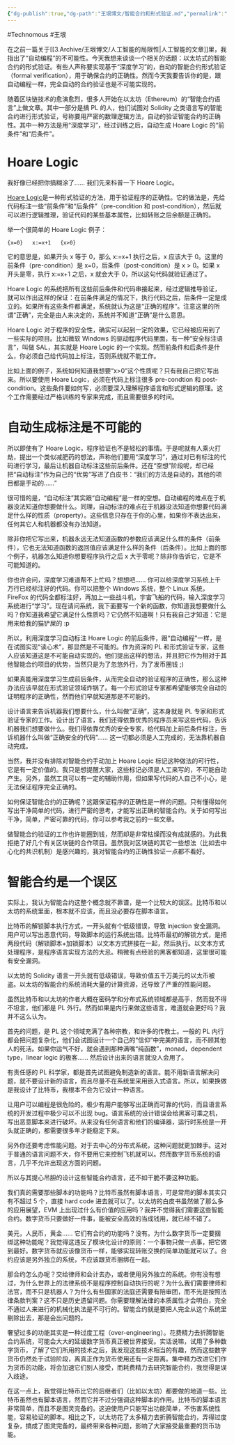 ```yaml
---
{"dg-publish":true,"dg-path":"王垠博文/智能合约和形式验证.md","permalink":"/王垠博文/智能合约和形式验证/","created":"2023-12-12T17:55:29.000+08:00","updated":"2023-12-12T17:59:51.000+08:00"}
---
```


#Technomous #王垠 

在之前一篇关于[[3.Archive/王垠博文/人工智能的局限性\|人工智能的文章]]里，我指出了“自动编程”的不可能性。今天我想来谈谈一个相关的话题：以太坊式的智能合约的形式验证。有些人声称要实现基于“深度学习”的，自动的智能合约形式验证（formal verification），用于确保合约的正确性。然而今天我要告诉你的是，跟自动编程一样，完全自动的合约验证也是不可能实现的。

随着区块链技术的愈演愈烈，很多人开始在以太坊（Ethereum）的“智能合约语言”上做文章。其中一部分是搞 PL 的人，他们试图对 Solidity 之类语言写的智能合约进行形式验证，号称要用严密的数理逻辑方法，自动的验证智能合约的正确性。其中一种方法是用“深度学习”，经过训练之后，自动生成 Hoare Logic 的“前条件”和“后条件”。

# Hoare Logic

我好像已经把你搞糊涂了…… 我们先来科普一下 Hoare Logic。

[Hoare Logic](https://en.wikipedia.org/wiki/Hoare_logic)是一种形式验证的方法，用于验证程序的正确性。它的做法是，先给代码标注一些“前条件”和“后条件”（pre-condition 和 post-condition），然后就可以进行逻辑推理，验证代码的某些基本属性，比如转账之后余额是正确的。

举一个很简单的 Hoare Logic 例子：

```
{x=0}   x:=x+1   {x>0}
```

它的意思是，如果开头 x 等于 0，那么 x:=x+1 执行之后，x 应该大于 0。这里的前条件（pre-condition）是 x=0，后条件（post-condition）是 x > 0。如果 x 开头是零，执行 x:=x+1 之后，x 就会大于 0，所以这句代码就验证通过了。

Hoare Logic 的系统把所有这些前后条件和代码串接起来，经过逻辑推导验证，就可以作出这样的保证：在前条件满足的情况下，执行代码之后，后条件一定是成立的。如果所有这些条件都满足，系统就认为这是“正确的程序”。注意这里的所谓“正确”，完全是由人来决定的，系统并不知道“正确”是什么意思。

Hoare Logic 对于程序的安全性，确实可以起到一定的效果，它已经被应用到了一些实际的项目。比如微软 Windows 的驱动程序代码里面，有一种“安全标注语言”，叫做 SAL，其实就是 Hoare Logic 的一个实现。然而前条件和后条件是什么，你必须自己给代码加上标注，否则系统就不能工作。

比如上面的例子，系统如何知道我想要“x>0”这个性质呢？只有我自己把它写出来。所以要使用 Hoare Logic，必须在代码上标注很多 pre-condtion 和 post-condition。这些条件要如何写，必须要深入理解程序语言和形式逻辑的原理。这个工作需要经过严格训练的专家来完成，而且需要很多的时间。

# 自动生成标注是不可能的

所以即使有了 Hoare Logic，程序验证也不是轻松的事情。于是呢就有人乘火打劫，提出一个类似减肥药的想法，声称他们要用“深度学习”，通过对已有标注的代码进行学习，最后让机器自动标注这些前后条件。还在“空想”阶段呢，却已经把“自动标注”作为自己的“优势”写进了白皮书：“我们的方法是自动的，其他的项目都是手动的……”

很可惜的是，“自动标注”其实跟“自动编程”是一样的空想。自动编程的难点在于机器没法知道你想要做什么。同理，自动标注的难点在于机器没法知道你想要代码满足什么样的性质（property）。这些信息只存在于你的心里，如果你不表达出来，任何其它人和机器都没有办法知道。

除非你把它写出来，机器永远无法知道函数的参数应该满足什么样的条件（前条件），它也无法知道函数的返回值应该满足什么样的条件（后条件）。比如上面的那个例子，机器怎么知道你想要程序执行之后 x 大于零呢？除非你告诉它，它是不可能知道的。

你也许会问，深度学习难道帮不上忙吗？想想吧…… 你可以给深度学习系统上千万行已经标注好的代码。你可以把整个 Windows 系统，整个 Linux 系统，FireFox 的代码全都标注好，再加上一些战斗机，宇宙飞船的代码，输入深度学习系统进行“学习”。现在请问系统，我下面要写一个新的函数，你知道我想要做什么吗？你知道我希望它满足什么性质吗？它仍然不知道啊！只有我自己才知道：它是用来给我的猫铲屎的 :p

所以，利用深度学习自动标注 Hoare Logic 的前后条件，跟“自动编程”一样，是在试图实现“读心术”，那显然是不可能的。作为资深的 PL 和形式验证专家，这些人应该知道这是不可能自动实现的。他们提出这样的想法，并且把它作为相对于其他智能合约项目的优势，当然只是为了忽悠外行，为了发币圈钱 ;)

如果真能用深度学习生成前后条件，从而完全自动的验证程序的正确性，那么这种办法应该早就在形式验证领域炸锅了。每一个形式验证专家都希望能够完全自动的证明程序的正确性，然而他们早就知道那是不可能的。

设计语言来告诉机器我们想要什么，什么叫做“正确”，这本身就是 PL 专家和形式验证专家的工作。设计出了语言，我们还得依靠优秀的程序员来写这些代码，告诉机器我们想要做什么。我们得依靠优秀的安全专家，给代码加上前后条件标注，告诉机器什么叫做“正确安全的代码”…… 这一切都必须是人工完成的，无法靠机器自动完成。

当然，我并没有排除对智能合约手动加上 Hoare Logic 标记这种做法的可行性，它是有一定价值的。我只是想提醒大家，这些标记必须是人工来写的，不可能自动产生。另外，虽然工具可以有一定的辅助作用，但如果写代码的人自己不小心，是无法保证程序完全正确的。

如何保证智能合约的正确呢？这跟保证程序的正确性是一样的问题。只有懂得如何写出干净简单的代码，进行严密的思考，才能写出正确的智能合约。关于如何写出干净，简单，严密可靠的代码，你可以参考我之前的一些文章。

做智能合约验证的工作也许能圈到钱，然而却是非常枯燥而没有成就感的。为此我拒绝了好几个有关区块链的合作项目。虽然我对区块链的其它一些想法（比如去中心化的共识机制）是感兴趣的，我对智能合约的正确性验证一点都不看好。

# 智能合约是一个误区

实际上，我认为智能合约这整个概念就不靠谱，是一个比较大的误区。比特币和以太坊的系统里面，根本就不应该，而且没必要存在脚本语言。

比特币的解锁脚本执行方式，一开头就有个低级错误，导致 injection 安全漏洞。用户可以写出恶意代码，导致脚本的运行系统出错。比特币最初的解锁方式，是把两段代码（解锁脚本+加锁脚本）以文本方式拼接在一起，然后执行。以文本方式处理程序，是程序语言实现方法的大忌。稍微有点经验的黑客都知道，这里很可能有安全漏洞。

以太坊的 Solidity 语言一开头就有低级错误，导致价值五千万美元的以太币被盗。以太坊的智能合约系统消耗大量的计算资源，还导致了严重的性能问题。

虽然比特币和以太坊的作者大概在密码学和分布式系统领域都是高手，然而我不得不坦言，他们都是 PL 外行。然而如果是内行来做这些语言，难道就会更好吗？我并不这么认为。

首先的问题，是 PL 这个领域充满了各种宗教，和许多的传教士。一般的 PL 内行都会把问题复杂化，他们会试图设计一个自己的“信仰”中完美的语言，而不顾其他人的死活。如果你运气不好，就会遇到那种满嘴“纯函数”，monad，dependent type，linear logic 的极客…… 然后设计出来的语言就没人会用了。

有责任感的 PL 科学家，都是首先试图避免制造新的语言。能不用新语言解决问题，就不要设计新的语言，而且尽量不在系统里采用嵌入式语言。所以，如果换做是我设计了比特币，我根本不会为它设计一种语言。

让用户可以编程是很危险的。极少有用户能够写出正确而可靠的代码，而且语言系统的开发过程中极少可以不出现 bug。语言系统的设计错误会给黑客可乘之机，写出恶意脚本来进行破坏。从来没有任何语言和他们的编译器，运行时系统是一开头就正确的，都需要很多年才能稳定下来。

另外你还要考虑性能问题。对于去中心的分布式系统，这种问题就更加棘手。这对于普通的语言问题不大，你不要用它来控制飞机就可以。然而数字货币系统的语言，几乎不允许出现这方面的问题。

所以与其提心吊胆的设计这些智能合约语言，还不如干脆不要这种功能。

我们真的需要那些脚本的功能吗？比特币虽然有脚本语言，可是常用的脚本其实只有不超过 5 个，直接 hard code 进去就可以了。以太坊的白皮书虽然做了那么多的应用展望，EVM 上出现过什么有价值的应用吗？我并不觉得我们需要这些智能合约。数字货币只要做好一件事，能被安全高效的当成钱用，就已经不错了。

美元，人民币，黄金…… 它们有合约的功能吗？没有。为什么数字货币一定要捆绑这种功能呢？我觉得这违反了模块化设计的原则：一个事物只做一点事，把它做到最好。数字货币就应该像货币一样，能够实现转账交换的简单功能就可以了。合约应该是另外独立的系统，不应该跟货币捆绑在一起。

那合约怎么办呢？交给律师和会计去办，或者使用另外独立的系统。你有没有想过，为什么世界上的法律系统不是程序控制自动执行的呢？为什么我们需要律师和法官，而不只是机器人？为什么有些国家的法庭还需要有陪审团，而不光是按照法律条款判案？这不只是历史遗留问题。你需要理解法律的本质属性才会明白，完全不通过人来进行的机械化执法是不可行的。智能合约就是要把人完全从这个系统里剔除出去，那是会出问题的。

奢望过多的功能其实是一种过度工程（over-engineering）。花费精力去折腾智能合约系统，可能会大大的延缓数字货币真正被世界接受。实话说嘛，试用了多种数字货币，了解了它们所用的技术之后，我发现这些技术相当的有趣，然而这些数字货币仍然处于试验阶段，离真正作为货币使用还有一定距离。集中精力改进它们作为货币的功能，将会加速它们别人接受，而耗费精力去研究智能合约，我觉得是误入歧途。

在这一点上，我觉得比特币比它的后继者们（比如以太坊）都要做的地道一些。比特币虽然也有脚本语言，然而它并不过分强调这种脚本的作用。比特币的脚本语言非常简单，而且不是图灵完备的。这迫使用户只能写出功能简单，不伤害系统性能，容易验证的脚本。相比之下，以太坊花了太多精力去折腾智能合约，弄得过度复杂，搞成了图灵完备的，最终带来各种问题，影响了大家接受最重要的货币功能。